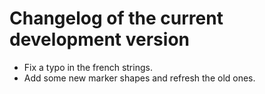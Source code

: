 # Changelog of the current development version

* Fix a typo in the french strings.
* Add some new marker shapes and refresh the old ones.
